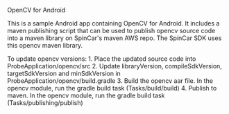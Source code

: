 OpenCV for Android

This is a sample Android app containing OpenCV for Android. It includes a maven publishing script that can be used to publish opencv source code into a maven library on SpinCar's maven AWS repo. The SpinCar SDK uses this opencv maven library. 

To update opencv versions:
	1. Place the updated source code into ProbeApplication/opencv/src
	2. Update libraryVersion, compileSdkVersion, targetSdkVersion and minSdkVersion in ProbeApplication/opencv/build.gradle
	3. Build the opencv aar file. In the opencv module, run the gradle build task (Tasks/build/build)
	4. Publish to maven. In the opencv module, run the gradle build task (Tasks/publishing/publish)
